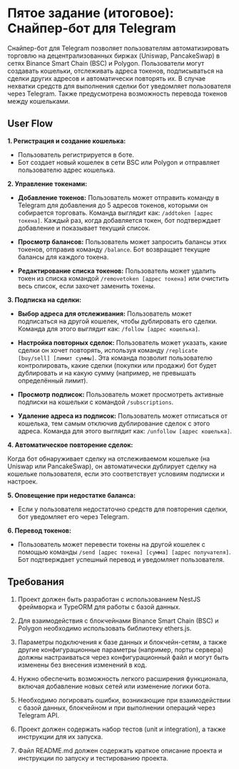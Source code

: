 # Пятое задание (итоговое): Снайпер-бот для Telegram

Снайпер-бот для Telegram позволяет пользователям автоматизировать торговлю на децентрализованных биржах (Uniswap, PancakeSwap) в сетях Binance Smart Chain (BSC) и Polygon. Пользователи могут создавать кошельки, отслеживать адреса токенов, подписываться на сделки других адресов и автоматически повторять их. В случае нехватки средств для выполнения сделки бот уведомляет пользователя через Telegram. Также предусмотрена возможность перевода токенов между кошельками.

## User Flow

**1. Регистрация и создание кошелька:**

- Пользователь регистрируется в боте.
- Бот создает новый кошелек в сети BSC или Polygon и отправляет пользователю адрес кошелька.

**2. Управление токенами:**

- **Добавление токенов:** Пользователь может отправить команду в Telegram для добавления до 5 адресов токенов, которыми он собирается торговать. Команда выглядит как: `/addtoken [адрес токена]`. Каждый раз, когда добавляется токен, бот подтверждает добавление и показывает текущий список.

- **Просмотр балансов:** Пользователь может запросить балансы этих токенов, отправив команду `/balance`. Бот возвращает текущие балансы для каждого токена.

- **Редактирование списка токенов:** Пользователь может удалить токен из списка командой `/removetoken [адрес токена]` или очистить весь список, если захочет заменить токены.

**3. Подписка на сделки:**

- **Выбор адреса для отслеживания:** Пользователь может подписаться на другой кошелек, чтобы дублировать его сделки. Команда для этого выглядит как: `/follow [адрес кошелька]`.

- **Настройка повторных сделок:** Пользователь может указать, какие сделки он хочет повторять, используя команду `/replicate [buy/sell] [лимит суммы]`. Эта команда позволит пользователю контролировать, какие сделки (покупки или продажи) бот будет дублировать и на какую сумму (например, не превышать определённый лимит).

- **Просмотр подписок:** Пользователь может просмотреть активные подписки на кошельки с командой `/subscriptions`.

- **Удаление адреса из подписок:** Пользователь может отписаться от кошелька, тем самым отключив дублирование сделок с этого адреса. Команда для этого выглядит как: `/unfollow [адрес кошелька]`.

**4. Автоматическое повторение сделок:**

Когда бот обнаруживает сделку на отслеживаемом кошельке (на Uniswap или PancakeSwap), он автоматически дублирует сделку на кошельке пользователя, если это соответствует условиям подписки и настроек.

**5. Оповещение при недостатке баланса:**

- Если у пользователя недостаточно средств для повторения сделки, бот уведомляет его через Telegram.

**6. Перевод токенов:**

- Пользователь может перевести токены на другой кошелек с помощью команды `/send [адрес токена] [сумма] [адрес получателя]`. Бот подтверждает успешный перевод и уведомляет пользователя.


## Требования

1. Проект должен быть разработан с использованием NestJS фреймворка и TypeORM для работы с базой данных.

2. Для взаимодействия с блокчейнами Binance Smart Chain (BSC) и Polygon необходимо использовать библиотеку ethers.js.

3. Параметры подключения к базе данных и блокчейн-сетям, а также другие конфигурационные параметры (например, порты сервера) должны настраиваться через конфигурационный файл и могут быть изменены без внесения изменений в код.

4. Нужно обеспечить возможность легкого расширения функционала, включая добавление новых сетей или изменение логики бота.

5. Необходимо логировать ошибки, возникающие при взаимодействии с базой данных, блокчейном и при выполнении операций через Telegram API.

6. Проект должен содержать набор тестов (unit и integration), а также инструкции для их запуска.

7. Файл README.md должен содержать краткое описание проекта и инструкции по запуску и тестированию проекта.
